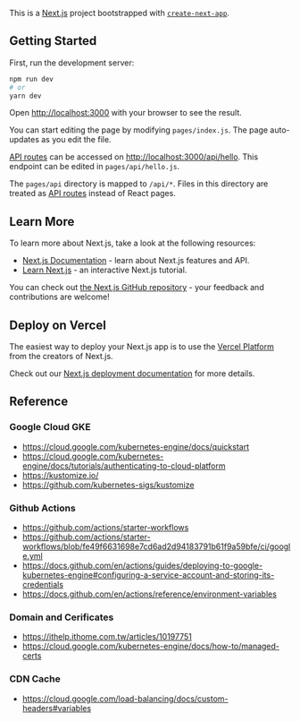 This is a [Next.js](https://nextjs.org/) project bootstrapped with [`create-next-app`](https://github.com/vercel/next.js/tree/canary/packages/create-next-app).

## Getting Started

First, run the development server:

```bash
npm run dev
# or
yarn dev
```

Open [http://localhost:3000](http://localhost:3000) with your browser to see the result.

You can start editing the page by modifying `pages/index.js`. The page auto-updates as you edit the file.

[API routes](https://nextjs.org/docs/api-routes/introduction) can be accessed on [http://localhost:3000/api/hello](http://localhost:3000/api/hello). This endpoint can be edited in `pages/api/hello.js`.

The `pages/api` directory is mapped to `/api/*`. Files in this directory are treated as [API routes](https://nextjs.org/docs/api-routes/introduction) instead of React pages.

## Learn More

To learn more about Next.js, take a look at the following resources:

- [Next.js Documentation](https://nextjs.org/docs) - learn about Next.js features and API.
- [Learn Next.js](https://nextjs.org/learn) - an interactive Next.js tutorial.

You can check out [the Next.js GitHub repository](https://github.com/vercel/next.js/) - your feedback and contributions are welcome!

## Deploy on Vercel

The easiest way to deploy your Next.js app is to use the [Vercel Platform](https://vercel.com/new?utm_medium=default-template&filter=next.js&utm_source=create-next-app&utm_campaign=create-next-app-readme) from the creators of Next.js.

Check out our [Next.js deployment documentation](https://nextjs.org/docs/deployment) for more details.


## Reference
### Google Cloud GKE
- https://cloud.google.com/kubernetes-engine/docs/quickstart
- https://cloud.google.com/kubernetes-engine/docs/tutorials/authenticating-to-cloud-platform
- https://kustomize.io/
- https://github.com/kubernetes-sigs/kustomize
### Github Actions
- https://github.com/actions/starter-workflows
- https://github.com/actions/starter-workflows/blob/fe49f6631698e7cd6ad2d94183791b61f9a59bfe/ci/google.yml
- https://docs.github.com/en/actions/guides/deploying-to-google-kubernetes-engine#configuring-a-service-account-and-storing-its-credentials
- https://docs.github.com/en/actions/reference/environment-variables

### Domain and Cerificates
- https://ithelp.ithome.com.tw/articles/10197751
- https://cloud.google.com/kubernetes-engine/docs/how-to/managed-certs

### CDN Cache
- https://cloud.google.com/load-balancing/docs/custom-headers#variables
